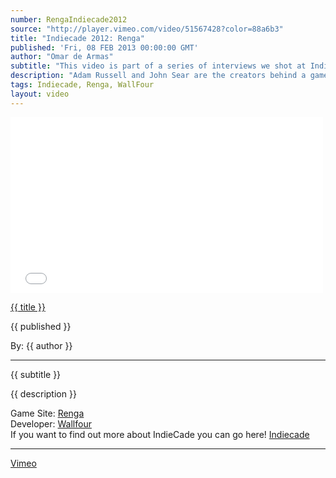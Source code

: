 ```yaml
---
number: RengaIndiecade2012
source: "http://player.vimeo.com/video/51567428?color=88a6b3"
title: "Indiecade 2012: Renga"
published: 'Fri, 08 FEB 2013 00:00:00 GMT'
author: "Omar de Armas"
subtitle: "This video is part of a series of interviews we shot at IndieCade 2012."
description: "Adam Russell and John Sear are the creators behind a game called Renga. The game is played on a very large screen that can be played by hundreds of people simultaneously. John and Adam break down how Renga works, explain the reasoning behind some big design decisions, and share the importance of incorporating the right amount of balance and chaos in game that is played by a large crowd of people."
tags: Indiecade, Renga, WallFour
layout: video
---
```


<div class="vid_container">
  <iframe src={{ source }} width="500" height="281" frameborder="0" webkitAllowFullScreen mozallowfullscreen allowFullScreen></iframe>
</div>

<a href="../videos/{{ number }}.html" class='postTitleLink'><p class='postTitle'>{{ title }}</p></a>
<p class='postPublished'>{{ published }}</p>
<p class='postAuthor'>By: {{ author }}</p>
<hr>
<p class='podcastSummary'>{{ subtitle }}</p>

<p class='podcastSummary'>{{ description }}</p>

Game Site: [Renga](wallfour.co.uk/projects/)  
Developer: [Wallfour](wallfour.co.uk)  
If you want to find out more about IndieCade you can go here! [Indiecade](http://www.indiecade.com)  
- - -
[Vimeo](www.vimeo.com/indestructibleart)